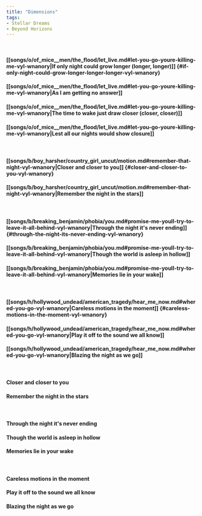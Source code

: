 ```yaml
---
title: "Dimensions"
tags:
- Stellar Dreams
- Beyond Horizons
---
```

&nbsp;
#### [[songs/o/of_mice__men/the_flood/let_live.md#let-you-go-youre-killing-me-vyl-wnanory|If only night could grow longer (longer, longer)]] {#if-only-night-could-grow-longer-longer-longer-vyl-wnanory}
#### [[songs/o/of_mice__men/the_flood/let_live.md#let-you-go-youre-killing-me-vyl-wnanory|As I am getting no answer]]
#### [[songs/o/of_mice__men/the_flood/let_live.md#let-you-go-youre-killing-me-vyl-wnanory|The time to wake just draw closer (closer, closer)]]
#### [[songs/o/of_mice__men/the_flood/let_live.md#let-you-go-youre-killing-me-vyl-wnanory|Lest all our nights would show closure]]
&nbsp;
#### [[songs/b/boy_harsher/country_girl_uncut/motion.md#remember-that-night-vyl-wnanory|Closer and closer to you]] {#closer-and-closer-to-you-vyl-wnanory}
#### [[songs/b/boy_harsher/country_girl_uncut/motion.md#remember-that-night-vyl-wnanory|Remember the night in the stars]]
&nbsp;
#### [[songs/b/breaking_benjamin/phobia/you.md#promise-me-youll-try-to-leave-it-all-behind-vyl-wnanory|Through the night it's never ending]] {#through-the-night-its-never-ending-vyl-wnanory}
#### [[songs/b/breaking_benjamin/phobia/you.md#promise-me-youll-try-to-leave-it-all-behind-vyl-wnanory|Though the world is asleep in hollow]]
#### [[songs/b/breaking_benjamin/phobia/you.md#promise-me-youll-try-to-leave-it-all-behind-vyl-wnanory|Memories lie in your wake]]
&nbsp;
#### [[songs/h/hollywood_undead/american_tragedy/hear_me_now.md#whered-you-go-vyl-wnanory|Careless motions in the moment]] {#careless-motions-in-the-moment-vyl-wnanory}
#### [[songs/h/hollywood_undead/american_tragedy/hear_me_now.md#whered-you-go-vyl-wnanory|Play it off to the sound we all know]]
#### [[songs/h/hollywood_undead/american_tragedy/hear_me_now.md#whered-you-go-vyl-wnanory|Blazing the night as we go]]
&nbsp;
#### Closer and closer to you
#### Remember the night in the stars
&nbsp;
#### Through the night it's never ending
#### Though the world is asleep in hollow
#### Memories lie in your wake
&nbsp;
#### Careless motions in the moment
#### Play it off to the sound we all know
#### Blazing the night as we go
